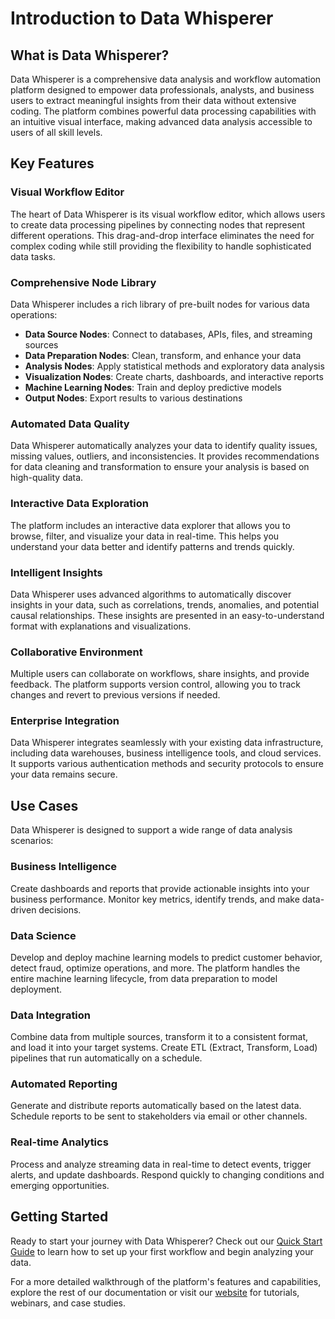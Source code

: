 # Introduction to Data Whisperer

## What is Data Whisperer?

Data Whisperer is a comprehensive data analysis and workflow automation platform designed to empower data professionals, analysts, and business users to extract meaningful insights from their data without extensive coding. The platform combines powerful data processing capabilities with an intuitive visual interface, making advanced data analysis accessible to users of all skill levels.

## Key Features

### Visual Workflow Editor

The heart of Data Whisperer is its visual workflow editor, which allows users to create data processing pipelines by connecting nodes that represent different operations. This drag-and-drop interface eliminates the need for complex coding while still providing the flexibility to handle sophisticated data tasks.

### Comprehensive Node Library

Data Whisperer includes a rich library of pre-built nodes for various data operations:

- **Data Source Nodes**: Connect to databases, APIs, files, and streaming sources
- **Data Preparation Nodes**: Clean, transform, and enhance your data
- **Analysis Nodes**: Apply statistical methods and exploratory data analysis
- **Visualization Nodes**: Create charts, dashboards, and interactive reports
- **Machine Learning Nodes**: Train and deploy predictive models
- **Output Nodes**: Export results to various destinations

### Automated Data Quality

Data Whisperer automatically analyzes your data to identify quality issues, missing values, outliers, and inconsistencies. It provides recommendations for data cleaning and transformation to ensure your analysis is based on high-quality data.

### Interactive Data Exploration

The platform includes an interactive data explorer that allows you to browse, filter, and visualize your data in real-time. This helps you understand your data better and identify patterns and trends quickly.

### Intelligent Insights

Data Whisperer uses advanced algorithms to automatically discover insights in your data, such as correlations, trends, anomalies, and potential causal relationships. These insights are presented in an easy-to-understand format with explanations and visualizations.

### Collaborative Environment

Multiple users can collaborate on workflows, share insights, and provide feedback. The platform supports version control, allowing you to track changes and revert to previous versions if needed.

### Enterprise Integration

Data Whisperer integrates seamlessly with your existing data infrastructure, including data warehouses, business intelligence tools, and cloud services. It supports various authentication methods and security protocols to ensure your data remains secure.

## Use Cases

Data Whisperer is designed to support a wide range of data analysis scenarios:

### Business Intelligence

Create dashboards and reports that provide actionable insights into your business performance. Monitor key metrics, identify trends, and make data-driven decisions.

### Data Science

Develop and deploy machine learning models to predict customer behavior, detect fraud, optimize operations, and more. The platform handles the entire machine learning lifecycle, from data preparation to model deployment.

### Data Integration

Combine data from multiple sources, transform it to a consistent format, and load it into your target systems. Create ETL (Extract, Transform, Load) pipelines that run automatically on a schedule.

### Automated Reporting

Generate and distribute reports automatically based on the latest data. Schedule reports to be sent to stakeholders via email or other channels.

### Real-time Analytics

Process and analyze streaming data in real-time to detect events, trigger alerts, and update dashboards. Respond quickly to changing conditions and emerging opportunities.

## Getting Started

Ready to start your journey with Data Whisperer? Check out our [Quick Start Guide](./QUICK_START.md) to learn how to set up your first workflow and begin analyzing your data.

For a more detailed walkthrough of the platform's features and capabilities, explore the rest of our documentation or visit our [website](https://datawhisperer.io) for tutorials, webinars, and case studies. 
